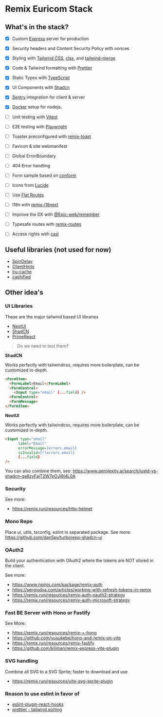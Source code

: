 # Remix Euricom Stack

## What's in the stack?

- [x] Custom [Express](https://expressjs.com/) server for production
- [x] Security headers and Content Security Policy with nonces
- [x] Styling with [Tailwind CSS](https://tailwindcss.com/), [clsx](https://www.npmjs.com/package/clsx), and
      [tailwind-merge](https://www.npmjs.com/package/tailwind-merge)
- [x] Code & Tailwind formatting with [Prettier](https://prettier.io/)
- [x] Static Types with [TypeScript](https://typescriptlang.org/)
- [x] UI Components with [Shadcn](https://ui.shadcn.com/)
- [x] [Sentry](https://sentry.io/) integration for client & server
- [x] [Docker](https://docs.docker.com/engine/install) setup for nodejs.
- [ ] Unit testing with [Vitest](https://vitest.dev/)
- [ ] E2E testing with [Playwright](https://playwright.dev/)
- [ ] Toaster preconfigured with [remix-toast](https://remix.run/resources/remix-toast)
- [ ] Favicon & site webmanifest
- [ ] Global ErrorBoundary
- [ ] 404 Error handling
- [ ] Form sample based on [conform](https://github.com/edmundhung/conform)
- [ ] Icons from [Lucide](https://lucide.dev/icons/)
- [ ] Use [Flat Routes](https://github.com/kiliman/remix-flat-routes)
- [ ] I18n with [remix-i18next](https://www.npmjs.com/package/remix-i18next)
- [ ] Improve the DX with [@Epic-web/remember](https://remix.run/resources/@epic-web/remember)
- [ ] Typesafe routes with [remix-routes](https://github.com/yesmeck/remix-routes)
- [ ] Access rights with [casl](https://casl.js.org/v6/en/)


## Useful libraries (not used for now)

- [SpinDelay](https://github.com/smeijer/spin-delay)
- [ClientHints](https://github.com/epicweb-dev/client-hints)
- [lru-cache](https://www.npmjs.com/package/lru-cache)
- [cashified](https://github.com/epicweb-dev/cachified)
  

## Other idea's

### UI Libraries

These are the major tailwind based UI libraries

* [NextUI](https://nextui.org/)
* [ShadCN](https://ui.shadcn.com/)
* [PrimeReact](https://primereact.org/)

> Do we need to test them?

**ShadCN**

Works perfectly with tailwindcss, requires more boilerplate, can be customized in-depth.

```html
<FormItem>
  <FormLabel>Email</FormLabel>
  <FormControl>
    <Input type="email" {...field} />
  <FormControl>
  <FormMessage>
</FormItem>
```

**NextUI**

Works perfectly with tailwindcss, requires more boilerplate, can be customized in-depth.

```html
<Input type="email"
      label="Email" 
      errorMessage={errors.email} 
      isInvalid={!!errors.email}
      {...field}
/>
```

You can also combine them, see: https://www.perplexity.ai/search/justd-vs-shadcn-qs6zyFajT2W7pOJj9I4L0A

### Security

See more:
* https://remix.run/resources/http-helmet

### Mono Repo

Place ui, utils, tsconfig, eslint in separated package.
See more: https://github.com/dan5py/turborepo-shadcn-ui

### OAuth2

Build your authentication with OAuth2 where the tokens are NOT stored 
in the client. 

See more: 
* https://www.npmjs.com/package/remix-auth
* https://sergiodxa.com/articles/working-with-refresh-tokens-in-remix
* https://remix.run/resources/remix-auth-oauth2-strategy
* https://remix.run/resources/remix-auth-microsoft-strategy
  
### Fast BE Server with Hono or Fastify

See More: 
* https://remix.run/resources/remix-+-hono
* https://github.com/yusukebe/hono-and-remix-on-vite
* https://remix.run/resources/remix-fastify
* https://github.com/kiliman/remix-express-vite-plugin
  
### SVG handling

Combine all SVG to a SVG Sprite; faster to download and use

* https://remix.run/resources/vite-svg-sprite-plugin

### Reason to use eslint in favor of 

* [eslint-plugin-react-hooks](https://www.npmjs.com/package/eslint-plugin-react-hooks)
* [prettier - tailwind sorting](https://tailwindcss.com/blog/automatic-class-sorting-with-prettier) 
